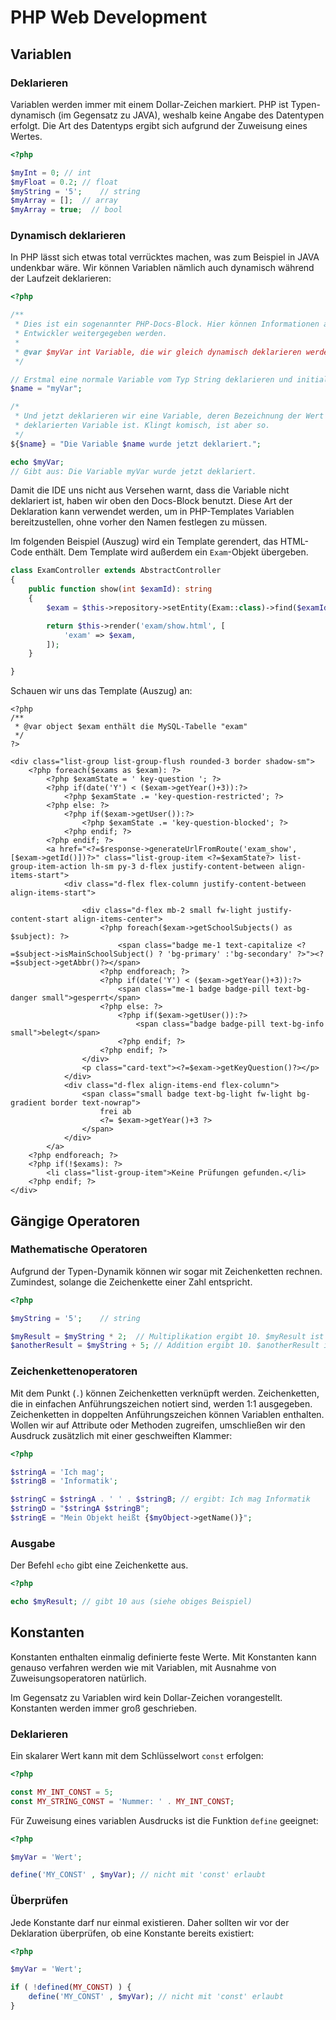 # PHP Web Development
## Variablen

### Deklarieren

Variablen werden immer mit einem Dollar-Zeichen markiert. PHP ist Typen-dynamisch (im Gegensatz zu JAVA),
weshalb keine Angabe des Datentypen erfolgt. Die Art des Datentyps ergibt sich aufgrund der
Zuweisung eines Wertes.

````php
<?php

$myInt = 0; // int
$myFloat = 0.2; // float
$myString = '5';    // string
$myArray = [];  // array
$myArray = true;  // bool
````

### Dynamisch deklarieren

In PHP lässt sich etwas total verrücktes machen, was zum Beispiel in JAVA undenkbar wäre.
Wir können Variablen nämlich auch dynamisch während der Laufzeit deklarieren:

````php
<?php

/**
 * Dies ist ein sogenannter PHP-Docs-Block. Hier können Informationen an die
 * Entwickler weitergegeben werden.
 * 
 * @var $myVar int Variable, die wir gleich dynamisch deklarieren werden.
 */

// Erstmal eine normale Variable vom Typ String deklarieren und initialisieren.
$name = "myVar";

/*
 * Und jetzt deklarieren wir eine Variable, deren Bezeichnung der Wert der zuvor
 * deklarierten Variable ist. Klingt komisch, ist aber so. 
 */ 
${$name} = "Die Variable $name wurde jetzt deklariert.";

echo $myVar;
// Gibt aus: Die Variable myVar wurde jetzt deklariert.
````

Damit die IDE uns nicht aus Versehen warnt, dass die Variable nicht deklariert ist,
haben wir oben den Docs-Block benutzt. Diese Art der Deklaration kann verwendet werden,
um in PHP-Templates Variablen bereitzustellen, ohne vorher den Namen festlegen zu müssen.

Im folgenden Beispiel (Auszug) wird ein Template gerendert, das HTML-Code enthält. Dem Template
wird außerdem ein ``Exam``-Objekt übergeben.

````php
class ExamController extends AbstractController
{
    public function show(int $examId): string
    {
        $exam = $this->repository->setEntity(Exam::class)->find($examId);

        return $this->render('exam/show.html', [
            'exam' => $exam,
        ]);
    }

}
````

Schauen wir uns das Template (Auszug) an:

````php-template
<?php
/**
 * @var object $exam enthält die MySQL-Tabelle "exam"
 */
?>

<div class="list-group list-group-flush rounded-3 border shadow-sm">
    <?php foreach($exams as $exam): ?>
        <?php $examState = ' key-question '; ?>
        <?php if(date('Y') < ($exam->getYear()+3)):?>
            <?php $examState .= 'key-question-restricted'; ?>
        <?php else: ?>
            <?php if($exam->getUser()):?>
                <?php $examState .= 'key-question-blocked'; ?>
            <?php endif; ?>
        <?php endif; ?>
        <a href="<?=$response->generateUrlFromRoute('exam_show',[$exam->getId()])?>" class="list-group-item <?=$examState?> list-group-item-action lh-sm py-3 d-flex justify-content-between align-items-start">
            <div class="d-flex flex-column justify-content-between align-items-start">

                <div class="d-flex mb-2 small fw-light justify-content-start align-items-center">
                    <?php foreach($exam->getSchoolSubjects() as $subject): ?>
                        <span class="badge me-1 text-capitalize <?=$subject->isMainSchoolSubject() ? 'bg-primary' :'bg-secondary' ?>"><?=$subject->getAbbr()?></span>
                    <?php endforeach; ?>
                    <?php if(date('Y') < ($exam->getYear()+3)):?>
                        <span class="me-1 badge badge-pill text-bg-danger small">gesperrt</span>
                    <?php else: ?>
                        <?php if($exam->getUser()):?>
                            <span class="badge badge-pill text-bg-info small">belegt</span>
                        <?php endif; ?>
                    <?php endif; ?>
                </div>
                <p class="card-text"><?=$exam->getKeyQuestion()?></p>
            </div>
            <div class="d-flex align-items-end flex-column">
                <span class="small badge text-bg-light fw-light bg-gradient border text-nowrap">
                    frei ab
                    <?= $exam->getYear()+3 ?>
                </span>
            </div>
        </a>
    <?php endforeach; ?>
    <?php if(!$exams): ?>
        <li class="list-group-item">Keine Prüfungen gefunden.</li>
    <?php endif; ?>
</div>

````


## Gängige Operatoren

### Mathematische Operatoren

Aufgrund der Typen-Dynamik können wir sogar mit Zeichenketten rechnen. Zumindest, solange die
Zeichenkette einer Zahl entspricht.

````php
<?php

$myString = '5';    // string

$myResult = $myString * 2;  // Multiplikation ergibt 10. $myResult ist vom Typ int
$anotherResult = $myString + 5; // Addition ergibt 10. $anotherResult ist vom Typ int
````

### Zeichenkettenoperatoren

Mit dem Punkt (``.``) können Zeichenketten verknüpft werden. Zeichenketten, die in einfachen
Anführungszeichen notiert sind, werden 1:1 ausgegeben. Zeichenketten in doppelten Anführungszeichen
können Variablen enthalten. Wollen wir auf Attribute oder Methoden zugreifen, umschließen
wir den Ausdruck zusätzlich mit einer geschweiften Klammer:

````php
<?php

$stringA = 'Ich mag';
$stringB = 'Informatik';

$stringC = $stringA . ' ' . $stringB; // ergibt: Ich mag Informatik
$stringD = "$stringA $stringB";
$stringE = "Mein Objekt heißt {$myObject->getName()}";
````

### Ausgabe

Der Befehl ``echo`` gibt eine Zeichenkette aus.

````php
<?php

echo $myResult; // gibt 10 aus (siehe obiges Beispiel)
````

## Konstanten

Konstanten enthalten einmalig definierte feste Werte. Mit Konstanten kann genauso verfahren
werden wie mit Variablen, mit Ausnahme von Zuweisungsoperatoren natürlich.

Im Gegensatz zu Variablen wird kein Dollar-Zeichen vorangestellt. Konstanten werden immer groß
geschrieben.

### Deklarieren

Ein skalarer Wert kann mit dem Schlüsselwort ``const`` erfolgen:

````php
<?php

const MY_INT_CONST = 5;
const MY_STRING_CONST = 'Nummer: ' . MY_INT_CONST;
````

Für Zuweisung eines variablen Ausdrucks ist die Funktion ``define`` geeignet:

`````php
<?php

$myVar = 'Wert';

define('MY_CONST' , $myVar); // nicht mit 'const' erlaubt
`````

### Überprüfen

Jede Konstante darf nur einmal existieren. Daher sollten wir vor der Deklaration überprüfen,
ob eine Konstante bereits existiert:

`````php
<?php

$myVar = 'Wert';

if ( !defined(MY_CONST) ) {
    define('MY_CONST' , $myVar); // nicht mit 'const' erlaubt
}
`````


